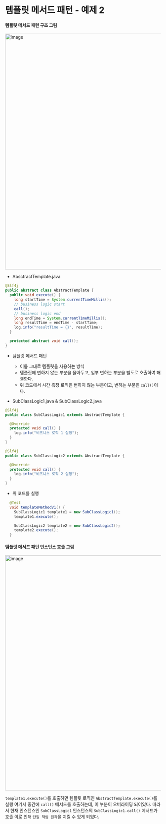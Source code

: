 # 템플릿 메서드 패턴 - 예제 2

#### 템플릿 메서드 패턴 구조 그림
<img width="759" alt="image" src="https://github.com/rhqudco/Spring-advance/assets/55828130/efc04860-c62b-46dc-97d2-3b34981d1c47">

- AbsctractTemplate.java
~~~java
@Slf4j
public abstract class AbstractTemplate {
  public void execute() {
    long startTime = System.currentTimeMillis();
    // business logic start
    call();
    // business logic end
    long endTime = System.currentTimeMillis();
    long resultTime = endTime - startTime;
    log.info("resultTime = {}", resultTime);
  }

  protected abstract void call();
}
~~~

- 템플릿 메서드 패턴
  - 이름 그대로 템플릿을 사용하는 방식
  - 템플릿에 변하지 않는 부분을 몰아두고, 일부 변하는 부분을 별도로 호출하여 해결한다.
  - 위 코드에서 시간 측정 로직은 변하지 않는 부분이고, 변하는 부분은 `call()`이다.

- SubClassLogic1.java & SubClassLogic2.java

~~~java
@Slf4j
public class SubClassLogic1 extends AbstractTemplate {

  @Override
  protected void call() {
    log.info("비즈니스 로직 1 실행");
  }
}

@Slf4j
public class SubClassLogic2 extends AbstractTemplate {

  @Override
  protected void call() {
    log.info("비즈니스 로직 2 실행");
  }
}
~~~

- 위 코드를 실행

~~~java
  @Test
  void templateMethodV1() {
    SubClassLogic1 template1 = new SubClassLogic1();
    template1.execute();

    SubClassLogic2 template2 = new SubClassLogic2();
    template2.execute();
  }
~~~

#### 템플릿 메서드 패턴 인스턴스 호출 그림
<img width="757" alt="image" src="https://github.com/rhqudco/Spring-advance/assets/55828130/7cd1e2da-999f-48ed-aaf5-696e81658668">

`template1.execute()`를 호출하면 템플릿 로직인 `AbstractTemplate.execute()`를 실행
여기서 중간에 `call()` 메서드를 호출하는데, 이 부분이 오버라이딩 되어있다.
따라서 현재 인스턴스인 `SubClassLogic1` 인스턴스의 `SubClassLogic1.call()` 메서드가 호출
이로 인해 `단일 책임 원칙`을 지킬 수 있게 되었다.
